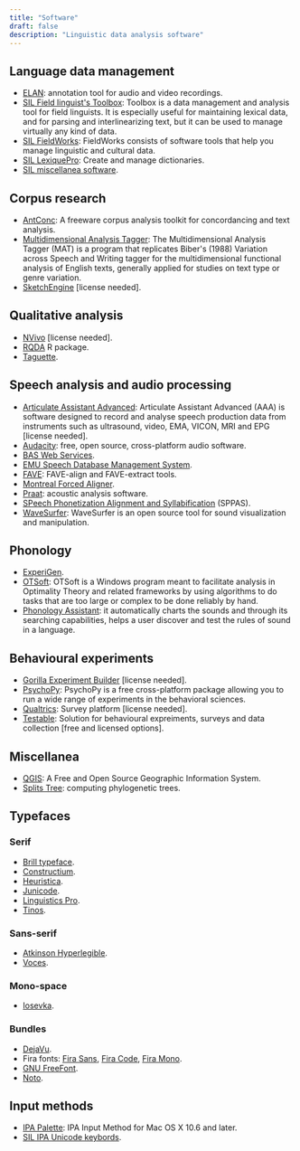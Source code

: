 ```yaml
---
title: "Software"
draft: false
description: "Linguistic data analysis software"
---
```



## Language data management

- [ELAN](https://archive.mpi.nl/tla/elan): annotation tool for audio and video recordings.
- [SIL Field linguist's Toolbox](https://software.sil.org/toolbox/): Toolbox is a data management and analysis tool for field linguists. It is especially useful for maintaining lexical data, and for parsing and interlinearizing text, but it can be used to manage virtually any kind of data.
- [SIL FieldWorks](https://software.sil.org/fieldworks/): FieldWorks consists of software tools that help you manage linguistic and cultural data.
- [SIL LexiquePro](https://software.sil.org/lexiquepro/): Create and manage dictionaries.
- [SIL miscellanea software](https://software.sil.org/products/).

## Corpus research

- [AntConc](http://www.laurenceanthony.net/software/antconc/): A freeware corpus analysis toolkit for concordancing and text analysis.
- [Multidimensional Analysis Tagger](https://sites.google.com/site/multidimensionaltagger/): The Multidimensional Analysis Tagger (MAT) is a program that replicates Biber's (1988) Variation across Speech and Writing tagger for the multidimensional functional analysis of English texts, generally applied for studies on text type or genre variation.
- [SketchEngine](https://www.sketchengine.eu) [license needed].

## Qualitative analysis

- [NVivo](https://www.qsrinternational.com/nvivo-qualitative-data-analysis-software/home) [license needed].
- [RQDA](http://rqda.r-forge.r-project.org) R package.
- [Taguette](https://www.taguette.org).

## Speech analysis and audio processing

- [Articulate Assistant Advanced](http://www.articulateinstruments.com/aaa/): Articulate Assistant Advanced (AAA)  is software designed to record and analyse speech production data from instruments such as ultrasound, video, EMA, VICON, MRI and EPG [license needed].
- [Audacity](https://www.audacityteam.org): free, open source, cross-platform audio software.
- [BAS Web Services](https://clarin.phonetik.uni-muenchen.de/BASWebServices/interface).
- [EMU Speech Database Management System](https://ips-lmu.github.io/EMU.html).
- [FAVE](https://github.com/JoFrhwld/FAVE): FAVE-align and FAVE-extract tools.
- [Montreal Forced Aligner](https://montreal-forced-aligner.readthedocs.io/en/latest/#).
- [Praat](https://www.fon.hum.uva.nl/praat/): acoustic analysis software.
- [SPeech Phonetization Alignment and Syllabification](http://www.sppas.org) (SPPAS).
- [WaveSurfer](https://sourceforge.net/projects/wavesurfer/): WaveSurfer is an open source tool for sound visualization and manipulation.

## Phonology

- [ExperiGen](https://becker.phonologist.org/experigen/).
- [OTSoft](https://linguistics.ucla.edu/people/hayes/otsoft/): OTSoft is a Windows program meant to facilitate analysis in Optimality Theory and related frameworks by using algorithms to do tasks that are too large or complex to be done reliably by hand.
- [Phonology Assistant](https://software.sil.org/phonologyassistant/): it automatically charts the sounds and through its searching capabilities, helps a user discover and test the rules of sound in a language.

## Behavioural experiments

- [Gorilla Experiment Builder](https://gorilla.sc) [license needed].
- [PsychoPy](https://www.psychopy.org): PsychoPy is a free cross-platform package allowing you to run a wide range of experiments in the behavioral sciences.
- [Qualtrics](https://www.ed.ac.uk/information-services/learning-technology/survey-tools/qualtrics-for-cahss-members): Survey platform [license needed].
- [Testable](https://www.testable.org): Solution for behavioural expreiments, surveys and data collection [free and licensed options].

## Miscellanea

- [QGIS](https://www.qgis.org/en/site/): A Free and Open Source Geographic Information System.
- [Splits Tree](https://uni-tuebingen.de/en/fakultaeten/mathematisch-naturwissenschaftliche-fakultaet/fachbereiche/informatik/lehrstuehle/algorithms-in-bioinformatics/software/splitstree/): computing phylogenetic trees.

## Typefaces

### Serif

- [Brill typeface](https://brill.com/page/BrillFont/brill-typeface).
- [Constructium](https://www.cufonfonts.com/font/constructium).
- [Heuristica](https://www.fontsquirrel.com/fonts/heuristica).
- [Junicode](https://junicode.sourceforge.io).
- [Linguistics Pro](https://github.com/StefanPeev/Linguistics-Pro).
- [Tinos](https://fonts.google.com/specimen/Tinos).

### Sans-serif

- [Atkinson Hyperlegible](https://brailleinstitute.org/freefont).
- [Voces](https://fonts.google.com/specimen/Voces).

### Mono-space

- [Iosevka](https://typeof.net/Iosevka/).

### Bundles

- [DejaVu](https://dejavu-fonts.github.io).
- Fira fonts: [Fira Sans](https://fonts.google.com/specimen/Fira+Sans), [Fira Code](https://fonts.google.com/specimen/Fira+Code), [Fira Mono](https://fonts.google.com/specimen/Fira+Mono).
- [GNU FreeFont](https://www.gnu.org/software/freefont/).
- [Noto](https://fonts.google.com/noto).

## Input methods

- [IPA Palette](https://www.blugs.com/IPAPalette/): IPA Input Method for Mac OS X 10.6 and later.
- [SIL IPA Unicode keybords](https://scripts.sil.org/uniipakeyboard).
